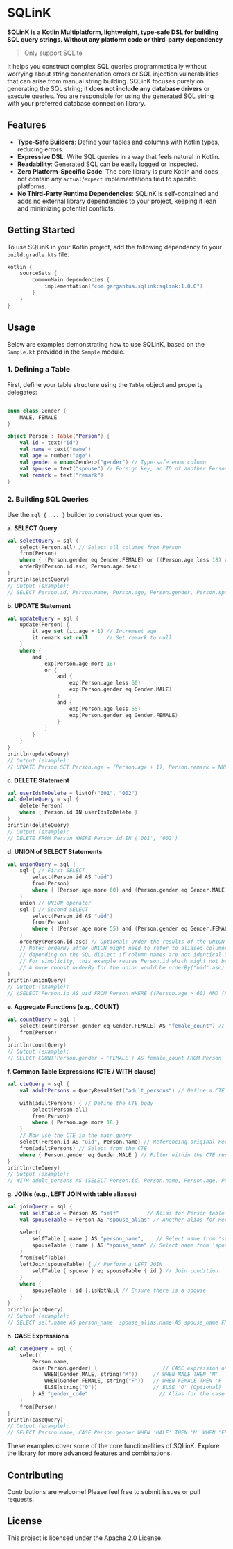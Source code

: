 # SQLinK

**SQLinK is a Kotlin Multiplatform, lightweight, type-safe DSL for building SQL query strings. Without any platform code or third-party dependency**

> Only support SQLite

It helps you construct complex SQL queries programmatically without worrying about string concatenation errors or SQL injection vulnerabilities that can arise from manual string building. SQLinK focuses purely on generating the SQL string; it **does not include any database drivers** or execute queries. You are responsible for using the generated SQL string with your preferred database connection library.

## Features

*   **Type-Safe Builders**: Define your tables and columns with Kotlin types, reducing errors.
*   **Expressive DSL**: Write SQL queries in a way that feels natural in Kotlin.
*   **Readability**: Generated SQL can be easily logged or inspected.
*   **Zero Platform-Specific Code**: The core library is pure Kotlin and does not contain any `actual`/`expect` implementations tied to specific platforms.
*   **No Third-Party Runtime Dependencies**: SQLinK is self-contained and adds no external library dependencies to your project, keeping it lean and minimizing potential conflicts.

## Getting Started

To use SQLinK in your Kotlin project, add the following dependency to your `build.gradle.kts` file:

```kotlin
kotlin {
    sourceSets {
        commonMain.dependencies {
            implementation("com.gargantua.sqlink:sqlink:1.0.0")
        }
    }
}
```

## Usage

Below are examples demonstrating how to use SQLinK, based on the `Sample.kt` provided in the `Sample` module.

### 1. Defining a Table

First, define your table structure using the `Table` object and property delegates:

```kotlin

enum class Gender {
    MALE, FEMALE
}

object Person : Table("Person") {
    val id = text("id")
    val name = text("name")
    val age = number("age")
    val gender = enum<Gender>("gender") // Type-safe enum column
    val spouse = text("spouse") // Foreign key, an ID of another Person
    val remark = text("remark")
}
```

### 2. Building SQL Queries

Use the `sql { ... }` builder to construct your queries.

**a. SELECT Query**

```kotlin
val selectQuery = sql {
    select(Person.all) // Select all columns from Person
    from(Person)
    where { (Person.gender eq Gender.FEMALE) or ((Person.age less 18) and (Person.name like "Michel")) }
    orderBy(Person.id.asc, Person.age.desc)
}
println(selectQuery)
// Output (example):
// SELECT Person.id, Person.name, Person.age, Person.gender, Person.spouse, Person.remark FROM Person WHERE ((Person.gender = 'FEMALE') OR ((Person.age < 18) AND (Person.name LIKE 'Michel'))) ORDER BY Person.id ASC, Person.age DESC
```

**b. UPDATE Statement**

```kotlin
val updateQuery = sql {
    update(Person) {
        it.age set (it.age + 1) // Increment age
        it.remark set null      // Set remark to null
    }
    where {
        and {
            exp(Person.age more 18)
            or {
                and {
                    exp(Person.age less 60)
                    exp(Person.gender eq Gender.MALE)
                }
                and {
                    exp(Person.age less 55)
                    exp(Person.gender eq Gender.FEMALE)
                }
            }
        }
    }
}
println(updateQuery)
// Output (example):
// UPDATE Person SET Person.age = (Person.age + 1), Person.remark = NULL WHERE ((Person.age > 18) AND (((Person.age < 60) AND (Person.gender = 'MALE')) OR ((Person.age < 55) AND (Person.gender = 'FEMALE'))))
```

**c. DELETE Statement**

```kotlin
val userIdsToDelete = listOf("001", "002")
val deleteQuery = sql {
    delete(Person)
    where { Person.id IN userIdsToDelete }
}
println(deleteQuery)
// Output (example):
// DELETE FROM Person WHERE Person.id IN ('001', '002')
```

**d. UNION of SELECT Statements**

```kotlin
val unionQuery = sql {
    sql { // First SELECT
        select(Person.id AS "uid")
        from(Person)
        where { (Person.age more 60) and (Person.gender eq Gender.MALE) }
    }
    union // UNION operator
    sql { // Second SELECT
        select(Person.id AS "uid")
        from(Person)
        where { (Person.age more 55) and (Person.gender eq Gender.FEMALE) }
    }
    orderBy(Person.id.asc) // Optional: Order the results of the UNION
    // Note: orderBy after UNION might need to refer to aliased columns or positional indexes
    // depending on the SQL dialect if column names are not identical or aliased consistently.
    // For simplicity, this example reuses Person.id which might not be valid if "uid" is the only column.
    // A more robust orderBy for the union would be orderBy("uid".asc) if "uid" is the common alias.
}
println(unionQuery)
// Output (example):
// (SELECT Person.id AS uid FROM Person WHERE ((Person.age > 60) AND (Person.gender = 'MALE'))) UNION (SELECT Person.id AS uid FROM Person WHERE ((Person.age > 55) AND (Person.gender = 'FEMALE'))) ORDER BY Person.id ASC
```

**e. Aggregate Functions (e.g., COUNT)**

```kotlin
val countQuery = sql {
    select(count(Person.gender eq Gender.FEMALE) AS "female_count") // Count females
    from(Person)
}
println(countQuery)
// Output (example):
// SELECT COUNT(Person.gender = 'FEMALE') AS female_count FROM Person
```

**f. Common Table Expressions (CTE / WITH clause)**

```kotlin
val cteQuery = sql {
    val adultPersons = QueryResultSet("adult_persons") // Define a CTE name

    with(adultPersons) { // Define the CTE body
        select(Person.all)
        from(Person)
        where { Person.age more 18 }
    }
    // Now use the CTE in the main query
    select(Person.id AS "uid", Person.name) // Referencing original Person columns, assuming adult_persons has them
    from(adultPersons) // Select from the CTE
    where { Person.gender eq Gender.MALE } // Filter within the CTE results
}
println(cteQuery)
// Output (example):
// WITH adult_persons AS (SELECT Person.id, Person.name, Person.age, Person.gender, Person.spouse, Person.remark FROM Person WHERE (Person.age > 18)) SELECT Person.id AS uid, Person.name FROM adult_persons WHERE (Person.gender = 'MALE')

```

**g. JOINs (e.g., LEFT JOIN with table aliases)**

```kotlin
val joinQuery = sql {
    val selfTable = Person AS "self"         // Alias for Person table
    val spouseTable = Person AS "spouse_alias" // Another alias for Person table (for the spouse)

    select(
        selfTable { name } AS "person_name",    // Select name from 'self'
        spouseTable { name } AS "spouse_name" // Select name from 'spouse_alias'
    )
    from(selfTable)
    leftJoin(spouseTable) { // Perform a LEFT JOIN
        selfTable { spouse } eq spouseTable { id } // Join condition
    }
    where {
        spouseTable { id }.isNotNull // Ensure there is a spouse
    }
}
println(joinQuery)
// Output (example):
// SELECT self.name AS person_name, spouse_alias.name AS spouse_name FROM Person self LEFT JOIN Person spouse_alias ON (self.spouse = spouse_alias.id) WHERE spouse_alias.id IS NOT NULL
```

**h. CASE Expressions**

```kotlin
val caseQuery = sql {
    select(
        Person.name,
        case(Person.gender) {                     // CASE expression on gender
            WHEN(Gender.MALE, string("M"))     // WHEN MALE THEN 'M'
            WHEN(Gender.FEMALE, string("F"))   // WHEN FEMALE THEN 'F'
            ELSE(string("O"))                  // ELSE 'O' (Optional)
        } AS "gender_code"                       // Alias for the case expression result
    )
    from(Person)
}
println(caseQuery)
// Output (example):
// SELECT Person.name, CASE Person.gender WHEN 'MALE' THEN 'M' WHEN 'FEMALE' THEN 'F' ELSE 'O' END AS gender_code FROM Person
```

These examples cover some of the core functionalities of SQLinK. Explore the library for more advanced features and combinations.

## Contributing

Contributions are welcome! Please feel free to submit issues or pull requests.

## License

This project is licensed under the Apache 2.0 License.
